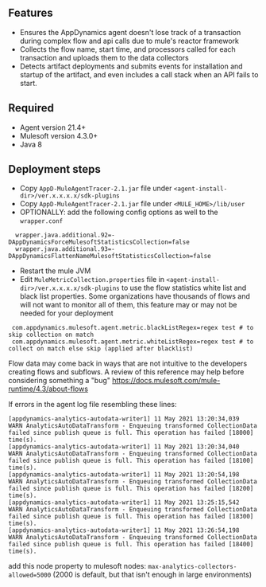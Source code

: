 ## Features
- Ensures the AppDynamics agent doesn't lose track of a transaction during complex flow and api calls due to mule's reactor framework
- Collects the flow name, start time, and processors called for each transaction and uploads them to the data collectors
- Detects artifact deployments and submits events for installation and startup of the artifact, and even includes a call stack when an API fails to start.

## Required
- Agent version 21.4+
- Mulesoft version 4.3.0+
- Java 8


## Deployment steps
- Copy `AppD-MuleAgentTracer-2.1.jar` file under `<agent-install-dir>/ver.x.x.x.x/sdk-plugins`
- Copy `AppD-MuleAgentTracer-2.1.jar` file under `<MULE_HOME>/lib/user`
- OPTIONALLY: add the following config options as well to the `wrapper.conf`
```properties
  wrapper.java.additional.92=-DAppDynamicsForceMulesoftStatisticsCollection=false
  wrapper.java.additional.93=-DAppDynamicsFlattenNameMulesoftStatisticsCollection=false
```
- Restart the mule JVM
- Edit `MuleMetricCollection.properties` file in `<agent-install-dir>/ver.x.x.x.x/sdk-plugins`
  to use the flow statistics white list and black list properties. Some organizations have thousands of flows
  and will not want to monitor all of them, this feature may or may not be needed for your deployment
 ```properties
  com.appdynamics.mulesoft.agent.metric.blackListRegex=regex test # to skip collection on match
  com.appdynamics.mulesoft.agent.metric.whiteListRegex=regex test # to collect on match else skip (applied after blacklist)
```

Flow data may come back in ways that are not intuitive to the developers creating flows and subflows. A review of this reference
may help before considering something a "bug" https://docs.mulesoft.com/mule-runtime/4.3/about-flows

If errors in the agent log file resembling these lines:
```
[appdynamics-analytics-autodata-writer1] 11 May 2021 13:20:34,039  WARN AnalyticsAutoDataTransform - Enqueuing transformed CollectionData failed since publish queue is full. This operation has failed [18000] time(s).
[appdynamics-analytics-autodata-writer1] 11 May 2021 13:20:34,040  WARN AnalyticsAutoDataTransform - Enqueuing transformed CollectionData failed since publish queue is full. This operation has failed [18100] time(s).
[appdynamics-analytics-autodata-writer1] 11 May 2021 13:20:54,198  WARN AnalyticsAutoDataTransform - Enqueuing transformed CollectionData failed since publish queue is full. This operation has failed [18200] time(s).
[appdynamics-analytics-autodata-writer1] 11 May 2021 13:25:15,542  WARN AnalyticsAutoDataTransform - Enqueuing transformed CollectionData failed since publish queue is full. This operation has failed [18300] time(s).
[appdynamics-analytics-autodata-writer1] 11 May 2021 13:26:54,198  WARN AnalyticsAutoDataTransform - Enqueuing transformed CollectionData failed since publish queue is full. This operation has failed [18400] time(s).
```
add this node property to mulesoft nodes: `max-analytics-collectors-allowed=5000` (2000 is default, but that isn't enough in large environments)
